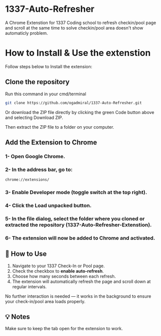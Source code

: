 # 1337-Auto-Refresher
A Chrome Extenstion for 1337 Coding school to refresh checkin/pool page and scroll at the same time to solve checkin/pool area doesn't show automaticly problem.

# How to Install & Use the extenstion
Follow steps below to Install the extension:
## Clone the repository
Run this command in your cmd/terminal
```bash
git clone https://github.com/ogadmiral/1337-Auto-Refresher.git
```
Or download the ZIP file directly by clicking the green Code button above and selecting Download ZIP.

Then extract the ZIP file to a folder on your computer.

## Add the Extension to Chrome
### 1- Open Google Chrome.
### 2- In the address bar, go to:
```bash
chrome://extensions/
```
### 3- Enable Developer mode (toggle switch at the top right).

### 4- Click the Load unpacked button.

### 5- In the file dialog, select the folder where you cloned or extracted the repository (1337-Auto-Refresher-Extenstion).

### 6- The extension will now be added to Chrome and activated.

## 🚀 How to Use

1. Navigate to your 1337 Check-In or Pool page.
2. Check the checkbox to **enable auto-refresh**.
3. Choose how many seconds between each refresh.
4. The extension will automatically refresh the page and scroll down at regular intervals.

No further interaction is needed — it works in the background to ensure your check-in/pool area loads properly.

## 💡 Notes
Make sure to keep the tab open for the extension to work.
